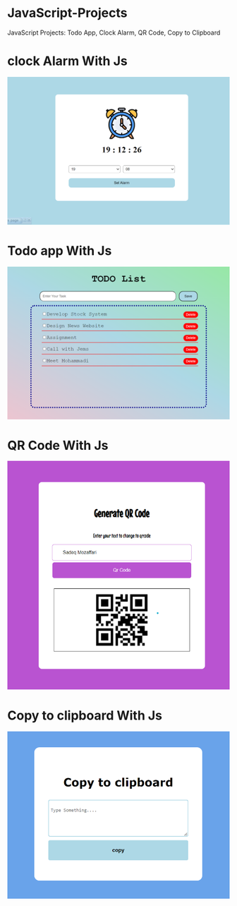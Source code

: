 # JavaScript-Projects
JavaScript Projects: Todo App, Clock Alarm, QR Code, Copy to Clipboard

# clock Alarm With Js
![Screenshot](/clock/clock.png)


# Todo app With Js
![Screenshot](/todo/todo.png)

# QR Code With Js
![Screenshot](/qrcode/qrCode.png)

# Copy to clipboard With Js
![Screenshot](/clipboard/clipboard.png)

